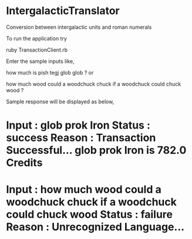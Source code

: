 IntergalacticTranslator
=======================

Conversion between intergalactic units and roman numerals

To run the application try 

ruby TransactionClient.rb

Enter the sample inputs like, 

how much is pish tegj glob glob ? or 

how much wood could a woodchuck chuck if a woodchuck could chuck wood ?

Sample response will be displayed as below,

Input : glob prok Iron
Status : success
Reason : Transaction Successful...
glob prok Iron is 782.0 Credits
================================================

Input : how much wood could a woodchuck chuck if a woodchuck could chuck wood
Status : failure
Reason : Unrecognized Language...
================================================


